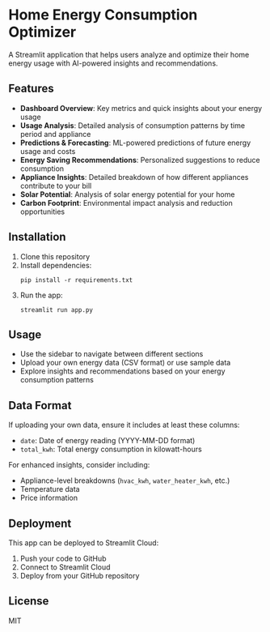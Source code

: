 # Home Energy Consumption Optimizer

A Streamlit application that helps users analyze and optimize their home energy usage with AI-powered insights and recommendations.

## Features

- **Dashboard Overview**: Key metrics and quick insights about your energy usage
- **Usage Analysis**: Detailed analysis of consumption patterns by time period and appliance
- **Predictions & Forecasting**: ML-powered predictions of future energy usage and costs
- **Energy Saving Recommendations**: Personalized suggestions to reduce consumption
- **Appliance Insights**: Detailed breakdown of how different appliances contribute to your bill
- **Solar Potential**: Analysis of solar energy potential for your home
- **Carbon Footprint**: Environmental impact analysis and reduction opportunities

## Installation

1. Clone this repository
2. Install dependencies:
   ```
   pip install -r requirements.txt
   ```
3. Run the app:
   ```
   streamlit run app.py
   ```

## Usage

- Use the sidebar to navigate between different sections
- Upload your own energy data (CSV format) or use sample data
- Explore insights and recommendations based on your energy consumption patterns

## Data Format

If uploading your own data, ensure it includes at least these columns:
- `date`: Date of energy reading (YYYY-MM-DD format)
- `total_kwh`: Total energy consumption in kilowatt-hours

For enhanced insights, consider including:
- Appliance-level breakdowns (`hvac_kwh`, `water_heater_kwh`, etc.)
- Temperature data
- Price information

## Deployment

This app can be deployed to Streamlit Cloud:
1. Push your code to GitHub
2. Connect to Streamlit Cloud
3. Deploy from your GitHub repository

## License

MIT